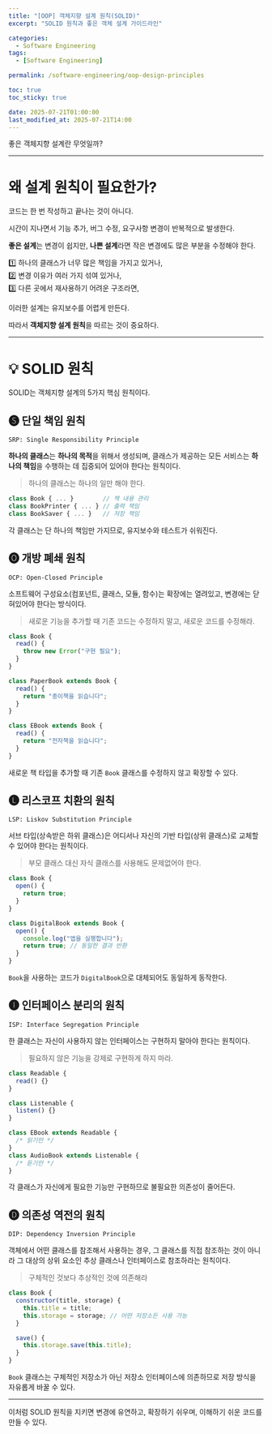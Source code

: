 ```yaml
---
title: "[OOP] 객체지향 설계 원칙(SOLID)"
excerpt: "SOLID 원칙과 좋은 객체 설계 가이드라인"

categories:
  - Software Engineering
tags:
  - [Software Engineering]

permalink: /software-engineering/oop-design-principles

toc: true
toc_sticky: true

date: 2025-07-21T01:00:00
last_modified_at: 2025-07-21T14:00
---
```


좋은 객체지향 설계란 무엇일까?

---

# 왜 설계 원칙이 필요한가?

코드는 한 번 작성하고 끝나는 것이 아니다.

시간이 지나면서 기능 추가, 버그 수정, 요구사항 변경이 반복적으로 발생한다.

**좋은 설계**는 변경이 쉽지만, **나쁜 설계**라면 작은 변경에도 많은 부분을 수정해야 한다.

1️⃣ 하나의 클래스가 너무 많은 책임을 가지고 있거나,  
2️⃣ 변경 이유가 여러 가지 섞여 있거나,  
3️⃣ 다른 곳에서 재사용하기 어려운 구조라면,

이러한 설계는 유지보수를 어렵게 만든다.

따라서 **객체지향 설계 원칙**을 따르는 것이 중요하다.

---

# 💡 SOLID 원칙

SOLID는 객체지향 설계의 5가지 핵심 원칙이다.

## 🅢 단일 책임 원칙

`SRP: Single Responsibility Principle`

**하나의 클래스**는 **하나의 목적**을 위해서 생성되며, 클래스가 제공하는 모든 서비스는 **하나의 책임**을 수행하는 데 집중되어 있어야 한다는 원칙이다.

> 하나의 클래스는 하나의 일만 해야 한다.

```js
class Book { ... }        // 책 내용 관리
class BookPrinter { ... } // 출력 책임
class BookSaver { ... }   // 저장 책임
```

각 클래스는 단 하나의 책임만 가지므로, 유지보수와 테스트가 쉬워진다.

## 🅞 개방 폐쇄 원칙

`OCP: Open-Closed Principle`

소프트웨어 구성요소(컴포넌트, 클래스, 모듈, 함수)는 확장에는 열려있고, 변경에는 닫혀있어야 한다는 방식이다.

> 새로운 기능을 추가할 때 기존 코드는 수정하지 말고, 새로운 코드를 수정해라.

```js
class Book {
  read() {
    throw new Error("구현 필요");
  }
}

class PaperBook extends Book {
  read() {
    return "종이책을 읽습니다";
  }
}

class EBook extends Book {
  read() {
    return "전자책을 읽습니다";
  }
}
```

새로운 책 타입을 추가할 때 기존 `Book` 클래스를 수정하지 않고 확장할 수 있다.

## 🅛 리스코프 치환의 원칙

`LSP: Liskov Substitution Principle`

서브 타입(상속받은 하위 클래스)은 어디서나 자신의 기반 타입(상위 클래스)로 교체할 수 있어야 한다는 원칙이다.

> 부모 클래스 대신 자식 클래스를 사용해도 문제없어야 한다.

```js
class Book {
  open() {
    return true;
  }
}

class DigitalBook extends Book {
  open() {
    console.log("앱을 실행합니다");
    return true; // 동일한 결과 반환
  }
}
```

`Book`을 사용하는 코드가 `DigitalBook`으로 대체되어도 동일하게 동작한다.

## 🅘 인터페이스 분리의 원칙

`ISP: Interface Segregation Principle`

한 클래스는 자신이 사용하지 않는 인터페이스는 구현하지 말아야 한다는 원칙이다.

> 필요하지 않은 기능을 강제로 구현하게 하지 마라.

```js
class Readable {
  read() {}
}

class Listenable {
  listen() {}
}

class EBook extends Readable {
  /* 읽기만 */
}
class AudioBook extends Listenable {
  /* 듣기만 */
}
```

각 클래스가 자신에게 필요한 기능만 구현하므로 불필요한 의존성이 줄어든다.

## 🅓 의존성 역전의 원칙

`DIP: Dependency Inversion Principle`

객체에서 어떤 클래스를 참조해서 사용하는 경우, 그 클래스를 직접 참조하는 것이 아니라 그 대상의 상위 요소인 추상 클래스나 인터페이스로 참조하라는 원칙이다.

> 구체적인 것보다 추상적인 것에 의존해라

```js
class Book {
  constructor(title, storage) {
    this.title = title;
    this.storage = storage; // 어떤 저장소든 사용 가능
  }

  save() {
    this.storage.save(this.title);
  }
}
```

`Book` 클래스는 구체적인 저장소가 아닌 저장소 인터페이스에 의존하므로 저장 방식을 자유롭게 바꿀 수 있다.

---

이처럼 SOLID 원칙을 지키면 변경에 유연하고, 확장하기 쉬우며, 이해하기 쉬운 코드를 만들 수 있다.
